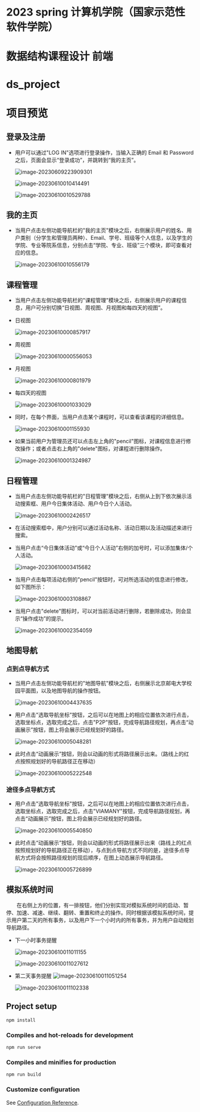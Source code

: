 # 2023 spring 计算机学院（国家示范性软件学院）
# 数据结构课程设计 前端

# ds_project

#  项目预览

##  登录及注册

-   用户可以通过"LOG IN"选项进行登录操作，当输入正确的 Email 和 Password 之后，页面会显示“登录成功”，并跳转到“我的主页”。

    ![image-20230609223909301](src/assets/image-20230609223909301.png)

    ![image-20230610010414491](src/assets/image-20230610010414491.png)

    ![image-20230610010529788](src/assets/image-20230610010529788.png)

##  我的主页

-   当用户点击左侧功能导航栏的"我的主页"模块之后，右侧展示用户的姓名、用户类别（分学生和管理员两种）、Email、学号、班级等个人信息，以及学生的学院、专业等院系信息，分别点击“学院、专业、班级”三个模块，即可查看对应的信息。

    ![image-20230610010556179](src/assets/image-20230610010556179.png)

##  课程管理

-   当用户点击左侧功能导航栏的"课程管理"模块之后，右侧展示用户的课程信息，用户可分别切换“日视图、周视图、月视图和每四天的视图”。

-   日视图

    ![image-20230610000857917](src/assets/image-20230610000857917.png)

-   周视图

    ![image-20230610000556053](src/assets/image-20230610000556053.png)

-   月视图

    ![image-20230610000801979](src/assets/image-20230610000801979.png)

-   每四天的视图

    ![image-20230610001033029](src/assets/image-20230610001033029.png)

-   同时，在每个界面，当用户点击某个课程时，可以查看该课程的详细信息。

    ![image-20230610001155930](src/assets/image-20230610001155930.png)

-   如果当前用户为管理员还可以点击左上角的"pencil"图标，对课程信息进行修改操作；或者点击右上角的"delete"图标，对课程进行删除操作。

    ![image-20230610001324987](src/assets/image-20230610001324987.png)

##  日程管理

-   当用户点击左侧功能导航栏的"日程管理"模块之后，右侧从上到下依次展示活动搜索框、用户今日集体活动、用户今日个人活动。

    ![image-20230610002426517](src/assets/image-20230610002426517.png)

-   在活动搜索框中，用户分别可以通过活动名称、活动日期以及活动描述来进行搜索。

-   当用户点击“今日集体活动”或“今日个人活动”右侧的加号时，可以添加集体/个人活动。

    ![image-20230610003415682](src/assets/image-20230610003415682.png)

-   当用户点击每项活动右侧的"pencil"按钮时，可对所选活动的信息进行修改，如下图所示：

    ![image-20230610003108867](src/assets/image-20230610003108867.png)

-   当用户点击"delete"图标时，可以对当前活动进行删除，若删除成功，则会显示“操作成功”的提示。

    ![image-20230610002354059](src/assets/image-20230610002354059.png)

##  地图导航

###  点到点导航方式

-   当用户点击左侧功能导航栏的"地图导航"模块之后，右侧展示北京邮电大学校园平面图，以及地图导航的操作按钮。

    ![image-20230610004437635](src/assets/image-20230610004437635.png)

-   用户点击"选取导航坐标"按钮，之后可以在地图上的相应位置依次进行点击，选取坐标点，选取完成之后，点击"P2P"按钮，完成导航路径规划，再点击“动画展示”按钮，图上将会展示已经规划好的路径。

    ![image-20230610005048281](src/assets/image-20230610005048281.png)

-   此时点击“动画展示”按钮，则会以动画的形式将路径展示出来。（路线上的红点按照规划好的导航路径正在移动）

    ![image-20230610005222548](src/assets/image-20230610005222548.png)

###  途径多点导航方式

-   用户点击"选取导航坐标"按钮，之后可以在地图上的相应位置依次进行点击，选取坐标点，选取完成之后，点击"VIAMANY"按钮，完成导航路径规划，再点击“动画展示”按钮，图上将会展示已经规划好的路径。

    ![image-20230610005540850](src/assets/image-20230610005540850.png)

-   此时点击“动画展示”按钮，则会以动画的形式将路径展示出来（路线上的红点按照规划好的导航路径正在移动），与点到点导航方式不同的是，途径多点导航方式将会按照路径规划的现后顺序，在图上动态展示导航路径。

    ![image-20230610005726899](src/assets/image-20230610005726899.png)

##  模拟系统时间

&emsp;&emsp;在右侧上方的位置，有一排按钮，他们分别实现对模拟系统时间的启动、暂停、加速、减速、继续、翻转、重置和终止的操作。同时根据该模拟系统时间，提示用户第二天的所有事务，以及用户下一个小时内的所有事务，并为用户自动规划导航路径。

-   下一小时事务提醒

    ![image-20230610011011155](src/assets/image-20230610011011155.png)

    ![image-20230610011027612](src/assets/image-20230610011027612.png)

-   第二天事务提醒
    ![image-20230610011051254](src/assets/image-20230610011051254.png)

    ![image-20230610011102338](src/assets/image-20230610011102338.png)

## Project setup
```
npm install
```

### Compiles and hot-reloads for development
```
npm run serve
```

### Compiles and minifies for production
```
npm run build
```

### Customize configuration
See [Configuration Reference](https://cli.vuejs.org/config/).
